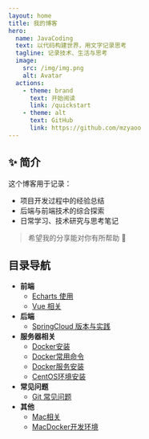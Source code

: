 ```yaml
---
layout: home
title: 我的博客
hero:
  name: JavaCoding
  text: 以代码构建世界，用文字记录思考
  tagline: 记录技术、生活与思考
  image:
    src: /img/img.png
    alt: Avatar
  actions:
    - theme: brand
      text: 开始阅读
      link: /quickstart
    - theme: alt
      text: GitHub
      link: https://github.com/mzyaoo
---
```


## ✨ 简介

这个博客用于记录：

- 项目开发过程中的经验总结
- 后端与前端技术的综合探索
- 日常学习、技术研究与思考笔记

> 希望我的分享能对你有所帮助 🙌


## 目录导航

- **前端**
    - [Echarts 使用](./frontend/echarts.md)
    - [Vue 相关](./frontend/vue.md)
- **后端**
    - [SpringCloud 版本与实践](./backend/springcloud.md)
- **服务器相关**
    - [Docker安装](./docker/start.md)
    - [Docker常用命令](./docker/command.md)
    - [Docker服务安装](./docker/server.md)
    - [CentOS环境安装](./linux/server.md)
- **常见问题**
    - [Git 常见问题](./issue/git.md)
- **其他**
    - [Mac相关](./other/mac.md)
    - [MacDocker开发环境](./other/m1-docker.md)